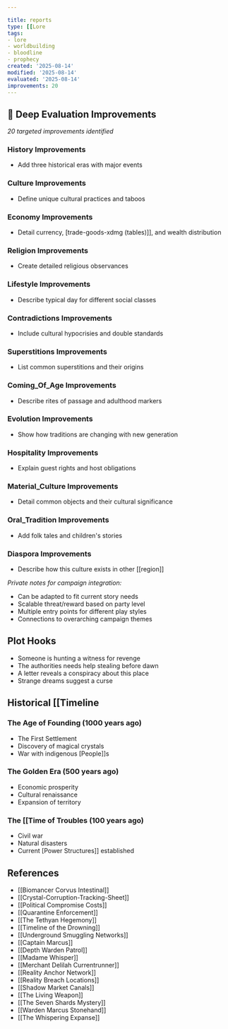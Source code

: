 ```yaml
---

title: reports
type: [[Lore
tags:
- lore
- worldbuilding
- bloodline
- prophecy
created: '2025-08-14'
modified: '2025-08-14'
evaluated: '2025-08-14'
improvements: 20
---
```


## 🔧 Deep Evaluation Improvements

*20 targeted improvements identified*

### History Improvements

- Add three historical eras with major events

### Culture Improvements

- Define unique cultural practices and taboos

### Economy Improvements

- Detail currency, [trade-goods-xdmg (tables)]], and wealth distribution

### Religion Improvements

- Create detailed religious observances

### Lifestyle Improvements

- Describe typical day for different social classes

### Contradictions Improvements

- Include cultural hypocrisies and double standards

### Superstitions Improvements

- List common superstitions and their origins

### Coming_Of_Age Improvements

- Describe rites of passage and adulthood markers

### Evolution Improvements

- Show how traditions are changing with new generation

### Hospitality Improvements

- Explain guest rights and host obligations

### Material_Culture Improvements

- Detail common objects and their cultural significance

### Oral_Tradition Improvements

- Add folk tales and children's stories

### Diaspora Improvements

- Describe how this culture exists in other [[region]]

*Private notes for campaign integration:*
- Can be adapted to fit current story needs
- Scalable threat/reward based on party level
- Multiple entry points for different play styles
- Connections to overarching campaign themes

## Plot Hooks

- Someone is hunting a witness for revenge
- The authorities needs help stealing before dawn
- A letter reveals a conspiracy about this place
- Strange dreams suggest a curse

## Historical [[Timeline

### The Age of Founding (1000 years ago)
- The First Settlement
- Discovery of magical crystals
- War with indigenous [People]]s

### The Golden Era (500 years ago)
- Economic prosperity
- Cultural renaissance
- Expansion of territory

### The [[Time of Troubles (100 years ago)
- Civil war
- Natural disasters
- Current [Power Structures]] established

## References

- [[Biomancer Corvus Intestinal]]
- [[Crystal-Corruption-Tracking-Sheet]]
- [[Political Compromise Costs]]
- [[Quarantine Enforcement]]
- [[The Tethyan Hegemony]]
- [[Timeline of the Drowning]]
- [[Underground Smuggling Networks]]
- [[Captain Marcus]]
- [[Depth Warden Patrol]]
- [[Madame Whisper]]
- [[Merchant Delilah Currentrunner]]
- [[Reality Anchor Network]]
- [[Reality Breach Locations]]
- [[Shadow Market Canals]]
- [[The Living Weapon]]
- [[The Seven Shards Mystery]]
- [[Warden Marcus Stonehand]]
- [[The Whispering Expanse]]
